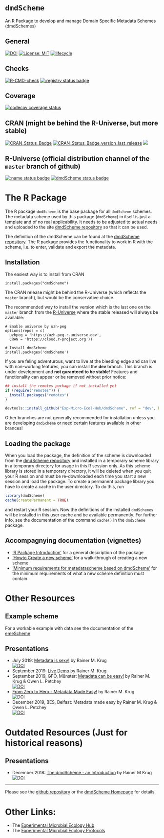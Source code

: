 # `dmdScheme`  
An R Package to develop and manage Domain Specific Metadata Schemes (dmdSchemes)

## General

[![DOI](https://zenodo.org/badge/DOI/10.5281/zenodo.3581970.svg)](https://doi.org/10.5281/zenodo.3581970)
[![License:
MIT](https://img.shields.io/badge/License-MIT-yellow.svg)](https://opensource.org/licenses/MIT)
[![lifecycle](https://img.shields.io/badge/lifecycle-stable-green.png)](https://www.tidyverse.org/lifecycle/#stable)

## Checks

[![R-CMD-check](https://github.com/UZH-PEG/dmdScheme/workflows/R-CMD-check/badge.svg)](https://github.com/UZH-PEG/dmdScheme/actions)
[![:registry status
badge](https://uzh-peg.r-universe.dev/badges/:registry)](https://uzh-peg.r-universe.dev)

## Coverage

[![codecov coverage
status](https://codecov.io/gh/UZH-PEG/dmdScheme/branch/master/graph/badge.svg?token=hCiW2fKgTv)](https://codecov.io/gh/UZH-PEG/dmdScheme)

## CRAN (might be behind the R-Universe, but more stable)

[![CRAN_Status_Badge](https://www.r-pkg.org/badges/version/dmdScheme)](https://cran.r-project.org/package=dmdScheme)
[![CRAN_Status_Badge_version_last_release](https://www.r-pkg.org/badges/version-last-release/dmdScheme)](https://cran.r-project.org/package=dmdScheme)
[![](http://cranlogs.r-pkg.org/badges/grand-total/dmdScheme?color=green)](https://cran.r-project.org/package=dmdScheme)

## R-Universe (official distribution channel of the `master` branch of github)

[![:name status
badge](https://uzh-peg.r-universe.dev/badges/:name)](https://uzh-peg.r-universe.dev)
[![dmdScheme status
badge](https://uzh-peg.r-universe.dev/badges/dmdScheme)](https://uzh-peg.r-universe.dev)

# The R Package

The R package `dmdScheme` is the base package for all `dmdScheme`
schemes. The metadata scheme used by this package (`dmdScheme`) in
itself is just a template and of no real applicability. It needs to be
adjusted to actual needs and uploaded to the site [dmdScheme
repository](https://github.com/Exp-Micro-Ecol-Hub/dmdSchemeRepository/tree/master)
so that it can be used.

The definition of the dmdScheme can be found at the [dmdScheme
repository](https://github.com/Exp-Micro-Ecol-Hub/dmdSchemeRepository).
The R package provides the functionality to work in R with the scheme,
i.e. to enter, validate and export the metadata.

## Installation

The easiest way is to install from CRAN

```{r}
install.packages("dmdScheme")
```

The CRAN release might be behind the R-Universe (which reflects the `master` branch), but would be the conservative choice.

The recommended way to install the version which is the last one on the `master` branch from the
[R-Universe](https://uzh-peg.r-universe.dev/) where the stable released
will always be available:

```{r}
# Enable universe by uzh-peg
options(repos = c(
  uzhpeg = 'https://uzh-peg.r-universe.dev',
  CRAN = 'https://cloud.r-project.org'))

# Install dmdScheme
install.packages('dmdScheme')
```

If you are feling adventurous, want to live at the bleeding edge and can
live with non-working features, you can install the **dev** branch. This
branch is under development and **not guranteed to be stable**! Features
and functionality can appear or be removed without prior notice:

``` r
## install the remotes package if not installed yet
if (require("remotes")) {
  install.packages("remotes")
}

devtools::install_github("Exp-Micro-Ecol-Hub/dmdScheme", ref = "dev", build_opts = NULL)
```

Other branches are not generally recommended for installation unless you
are developing `dmdScheme` or need certain features available in other
brances!

## Loading the package

When you load the package, the definition of the scheme is downloaded
from the [dmdScheme
repository](https://github.com/Exp-Micro-Ecol-Hub/dmdSchemeRepository/tree/master)
and installed in a temporary scheme library in a temporary directory for
usage in this R session only. As this scheme library is stored in a
temporary directory, it will be deleted when you quit your R session and
must be re-downloaded each time you start a new session and load the
package. To create a permanent package library you have to create a
cache in the user directory. To do this, run

``` r
library(dmdScheme)
cache(createPermanent = TRUE)
```

and restart your R session. Now the definitions of the installed
`dmdSchemes` will be installed in this user cache and be available
permanently. For further info, see the documentation of the command
`cache()` in the `dmdScheme` package.

## Accompagnying documentation (vignettes)

-   <a href="r_package_introduction.html" target="_blank">‘R Package
    Introduction’</a> for a general description of the package
-   <a href="Howto_create_new_scheme.html" target="_blank">‘Howto Create
    a new scheme’</a> for a walk-through of creating a new scheme
-   <a href="minimum_requirements_dmdscheme.html" target="_blank">‘Minimum
    requirements for metadatascheme based on dmdScheme’</a> for the
    minimum requirements of what a new scheme definition must contain.

# Other Resources

## Example scheme

For a workable example with data see the documentation of the
[emeScheme](https://exp-micro-ecol-hub.github.io/emeScheme/)

## Presentations

-   July 2019: [Metadata is
    sexy!](https://rkrug.github.io/metadata_is_sexy/metadata_is_sexy.html)
    by Rainer M. Krug  
    [![DOI](https://zenodo.org/badge/DOI/10.5281/zenodo.3246331.svg)](https://doi.org/10.5281/zenodo.3246331)
-   September 2019: [Live
    Demo](https://rkrug.github.io/LiveDemoDmdScheme/) by Rainer M.
    Krug  
-   September 2019, GFÖ, Münster: [Metadata can be
    easy!](https://rkrug.github.io/GFO_2019) by Rainer M. Krug & Owen L.
    Petchey  
    [![DOI](https://zenodo.org/badge/DOI/10.5281/zenodo.3386077.svg)](https://doi.org/10.5281/zenodo.3386077)
-   [From Zero to Hero - Metadata Made
    Easy!](https://rkrug.github.io/from_zero_to_hero-metadata_made_easy/from_zero_to_hero-metadata_can_be_easy.html)
    by Rainer M. Krug  
    [![DOI](https://zenodo.org/badge/DOI/10.5281/zenodo.3517816.svg)](https://doi.org/10.5281/zenodo.3517816)
-   December 2019, BES, Belfast: Metadata made easy by Rainer M. Krug &
    Owen L. Petchey  
    [![DOI](https://zenodo.org/badge/DOI/10.5281/zenodo.3571351.svg)](https://doi.org/10.5281/zenodo.3571351)

# Outdated Resources (**Just for historical reasons**)

## Presentations

-   December 2018: [The dmdScheme - an
    Introduction](https://rkrug.github.io/emeScheme_Introduction/The_emeScheme.html)
    by Rainer M Krug  
    [![DOI](https://zenodo.org/badge/DOI/10.5281/zenodo.2244998.svg)](https://doi.org/10.5281/zenodo.2244998)

------------------------------------------------------------------------

Please see the [github repository](https://UZH-PEG.github.io/dmdScheme/)
or the [dmdScheme Homepage](https://uzh-peg.github.io/dmdScheme/) for
details.

# Other Links:

-   The [Experimental Microbial Ecology Hub](http://emeh.info)
-   The [Experimental Microbial Ecology
    Protocols](http://emeh-protocols.readthedocs.org/en/latest/)
